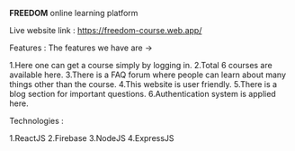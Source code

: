 **FREEDOM** online learning platform

Live website link : https://freedom-course.web.app/

Features : The features we have are ->

1.Here one can get a course simply by logging in.
2.Total 6 courses are available here.
3.There is a FAQ forum where people can learn about many things other than the course.
4.This website is user friendly.
5.There is a blog section for important questions. 6.Authentication system is applied here.

Technologies :

1.ReactJS
2.Firebase
3.NodeJS
4.ExpressJS
